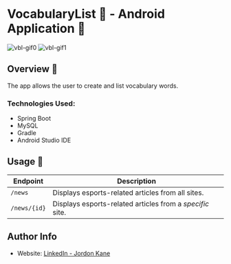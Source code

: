 # VocabularyList 📝 - Android Application 📱
![vbl-gif0](https://github.com/jordonkane/vbl-app/assets/55868384/1ac2d129-3acb-4942-81a0-ef29d3ce41bc)
![vbl-gif1](https://github.com/jordonkane/vbl-app/assets/55868384/63b92877-0587-4bc1-b823-a4c53dd9bbcb)

## Overview :sunflower:
The app allows the user to create and list vocabulary words.

### Technologies Used:
- Spring Boot
- MySQL
- Gradle
- Android Studio IDE

## Usage :wrench:
| Endpoint | Description |
| --- | --- |
| `/news` | Displays esports-related articles from all sites. |
| `/news/{id}` | Displays esports-related articles from a *specific* site.

## Author Info
- Website: [LinkedIn - Jordon Kane](https://www.linkedin.com/in/jordonkane/)

